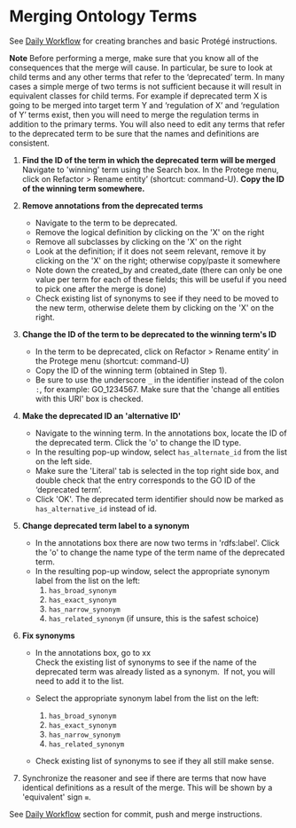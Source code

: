 # Merging Ontology Terms


See [Daily Workflow](http://go-ontology.readthedocs.io/en/latest/Installgit.html#daily-workflow-updating-with-git-pull) for creating branches and basic Protégé instructions. 

**Note** Before performing a merge, make sure that you know all of the consequences that the merge will cause. In particular, be sure to look at child terms and any other terms that refer to the ‘deprecated’ term. In many cases a simple merge of two terms is not sufficient because it will result in equivalent classes for child terms. For example if deprecated term X is going to be merged into target term Y and ‘regulation of X’ and ‘regulation of Y’ terms exist, then you will need to merge the regulation terms in addition to the primary terms. You will also need to edit any terms that refer to the deprecated term to be sure that the names and definitions are consistent.

1.	**Find the ID of the term in which the deprecated term will be merged** 
 Navigate to 'winning' term using the Search box. In the Protege menu, click on Refactor > Rename entity’ (shortcut: command-U). **Copy the ID of the winning term somewhere.**
 
 2. **Remove annotations from the deprecated terms**
    - Navigate to the term to be deprecated.  
    - Remove the logical definition by clicking on the 'X' on the right
    - Remove all subclasses by clicking on the 'X' on the right
    - Look at the definition; if it does not seem relevant, remove it by clicking on the 'X' on the right; otherwise copy/paste it somewhere
    - Note down the created_by and created_date (there can only be one value per term for each of these fields; this will be useful if you need to pick one after the merge is done)
    - Check existing list of synonyms to see if they need to be moved to the new term, otherwise delete them by clicking on the 'X' on the right.
   
3.  **Change the ID of the term to be deprecated to the winning term's ID**
    - In the term to be deprecated, click on Refactor > Rename entity’ in the Protege menu (shortcut: command-U) 
    - Copy the ID of the winning term (obtained in Step 1). 
    - Be sure to use the underscore ```_``` in the identifier instead of the colon ```:```, for example: GO_1234567. Make sure that the 'change all entities with this URI' box is checked.
 
 4. **Make the deprecated ID an 'alternative ID'**
    - Navigate to the winning term. In the annotations box, locate the ID of the deprecated term. Click the 'o' to change the ID type. 
    - In the resulting pop-up window, select ```has_alternate_id``` from the list on the left side. 
    -  Make sure the 'Literal' tab is selected in the top right side box, and double check that the entry corresponds to the GO ID of the ‘deprecated term’.  
    - Click 'OK'. The deprecated term identifier should now be marked as ```has_alternative_id``` instead of id.

5. **Change deprecated term label to a synonym**
    - In the annotations box there are now two terms in 'rdfs:label'. Click the 'o' to change the name type of the term name of the deprecated term.     
    - In the resulting pop-up window, select the appropriate synonym label from the list on the left:
      1.	```has_broad_synonym```
      2.	```has_exact_synonym```
      3.	```has_narrow_synonym```
      4.	```has_related_synonym``` (if unsure, this is the safest schoice)

 5. **Fix synonyms** 
    - In the annotations box, go to xx 	
    Check the existing list of synonyms to see if the name of the deprecated term was already listed as a synonym.  If not, you will need to add it to the list.
    - Select the appropriate synonym label from the list on the left:
      1.	```has_broad_synonym```
      2.	```has_exact_synonym```
      3.	```has_narrow_synonym```
      4.	```has_related_synonym```

    - Check existing list of synonyms to see if they all still make sense.

6. Synchronize the reasoner and see if there are terms that now have identical definitions as a result of the merge. This will be shown by a 'equivalent' sign `≡`. 


See [Daily Workflow](http://go-ontology.readthedocs.io/en/latest/Installgit.html#daily-workflow-committing-pushing-and-merging-your-changes-to-the-repository) section for commit, push and merge instructions. 

